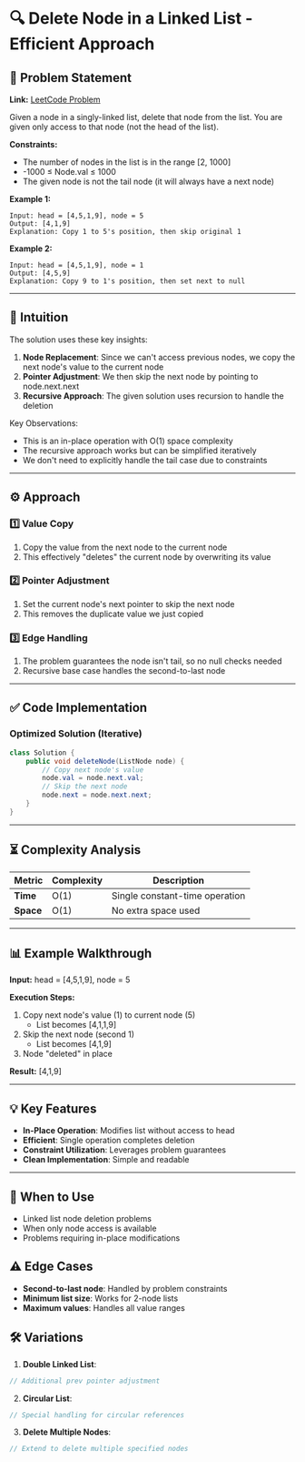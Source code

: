# 🔍 Delete Node in a Linked List - Efficient Approach

## 📜 Problem Statement
**Link:** [LeetCode Problem](https://leetcode.com/problems/delete-node-in-a-linked-list/description/)

Given a node in a singly-linked list, delete that node from the list. You are given only access to that node (not the head of the list).

**Constraints:**
- The number of nodes in the list is in the range [2, 1000]
- -1000 ≤ Node.val ≤ 1000
- The given node is not the tail node (it will always have a next node)

**Example 1:**
```text
Input: head = [4,5,1,9], node = 5
Output: [4,1,9]
Explanation: Copy 1 to 5's position, then skip original 1
```

**Example 2:**
```text
Input: head = [4,5,1,9], node = 1
Output: [4,5,9]
Explanation: Copy 9 to 1's position, then set next to null
```

---

## 🧠 Intuition
The solution uses these key insights:
1. **Node Replacement**: Since we can't access previous nodes, we copy the next node's value to the current node
2. **Pointer Adjustment**: We then skip the next node by pointing to node.next.next
3. **Recursive Approach**: The given solution uses recursion to handle the deletion

Key Observations:
- This is an in-place operation with O(1) space complexity
- The recursive approach works but can be simplified iteratively
- We don't need to explicitly handle the tail case due to constraints

---

## ⚙️ Approach
### **1️⃣ Value Copy**
1. Copy the value from the next node to the current node
2. This effectively "deletes" the current node by overwriting its value

### **2️⃣ Pointer Adjustment**
1. Set the current node's next pointer to skip the next node
2. This removes the duplicate value we just copied

### **3️⃣ Edge Handling**
1. The problem guarantees the node isn't tail, so no null checks needed
2. Recursive base case handles the second-to-last node

---

## ✅ Code Implementation

### Optimized Solution (Iterative)
```java
class Solution {
    public void deleteNode(ListNode node) {
        // Copy next node's value
        node.val = node.next.val;
        // Skip the next node
        node.next = node.next.next;
    }
}
```
---

## ⏳ Complexity Analysis
| Metric          | Complexity | Description |
|-----------------|------------|-------------|
| **Time**        | O(1)       | Single constant-time operation |
| **Space**       | O(1)       | No extra space used |

---

## 📊 Example Walkthrough

**Input:** head = [4,5,1,9], node = 5

**Execution Steps:**
1. Copy next node's value (1) to current node (5)
   - List becomes [4,1,1,9]
2. Skip the next node (second 1)
   - List becomes [4,1,9]
3. Node "deleted" in place

**Result:** [4,1,9]

---

## 💡 Key Features
- **In-Place Operation**: Modifies list without access to head
- **Efficient**: Single operation completes deletion
- **Constraint Utilization**: Leverages problem guarantees
- **Clean Implementation**: Simple and readable

---

## 🚀 When to Use
- Linked list node deletion problems
- When only node access is available
- Problems requiring in-place modifications

## ⚠️ Edge Cases
- **Second-to-last node**: Handled by problem constraints
- **Minimum list size**: Works for 2-node lists
- **Maximum values**: Handles all value ranges

## 🛠 Variations
1. **Double Linked List**:
```java
// Additional prev pointer adjustment
```

2. **Circular List**:
```java
// Special handling for circular references
```

3. **Delete Multiple Nodes**:
```java
// Extend to delete multiple specified nodes
```